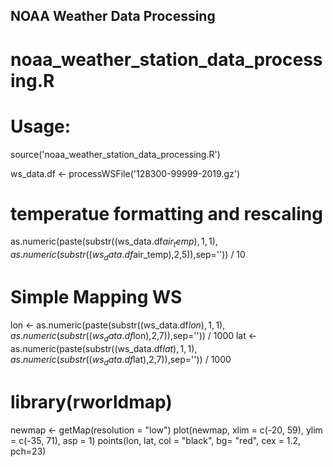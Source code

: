 NOAA Weather Data Processing
----------------------------

noaa_weather_station_data_processing.R
======================================

# Usage:
source('noaa_weather_station_data_processing.R')

ws_data.df <- processWSFile('128300-99999-2019.gz')

# temperatue formatting and rescaling
as.numeric(paste(substr((ws_data.df$air_temp),1,1),as.numeric(substr((ws_data.df$air_temp),2,5)),sep='')) / 10

# Simple Mapping WS
lon <- as.numeric(paste(substr((ws_data.df$lon),1,1),as.numeric(substr((ws_data.df$lon),2,7)),sep='')) / 1000
lat <- as.numeric(paste(substr((ws_data.df$lat),1,1),as.numeric(substr((ws_data.df$lat),2,7)),sep='')) / 1000

# library(rworldmap)
newmap <- getMap(resolution = "low")
plot(newmap, xlim = c(-20, 59), ylim = c(-35, 71), asp = 1)
points(lon, lat, col = "black", bg= "red", cex = 1.2, pch=23)
